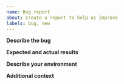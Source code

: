 ```yaml
---
name: Bug report
about: Create a report to help us improve
labels: bug, new
---
```


<!-- Thanks for deciding to open an issue. Before submitting, please see the following information. -->

<!-- Before opening a new issue, please search our existing issues: https://github.com/zowe/imperative/issues -->

**Describe the bug**

<!-- A clear and concise description of the bug or error. -->

**Expected and actual results**

<!--
Details about the behavior:
1. Expected behavior:
2. Actual behavior:
3. Applicable log files:

-->
**Describe your environment**

<!--
- Node.js and NPM versions installed (run `node --version`, `npm --version`):
- Environment variables in use:
- Operating system and version:
- Shell/terminal (bash, cmd, powershell, etc...):
- For more information, see Gathering information to troubleshoot Imperative
-->

**Additional context**

<!-- Add any other context about the problem here. -->